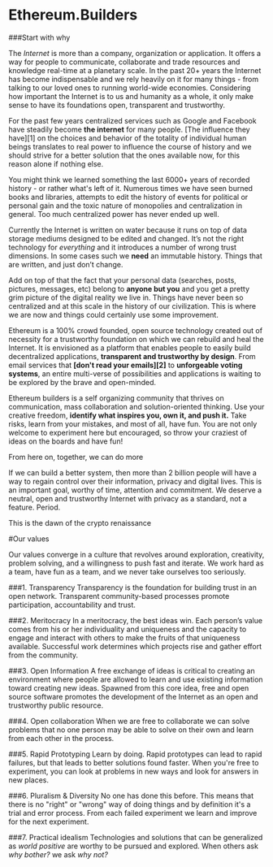 # Ethereum.Builders

###Start with why

The _Internet_ is more than a company, organization or application. It offers a way for people to communicate, collaborate and trade resources and knowledge real-time at a planetary scale. In the past 20+ years the Internet has become indispensable and we rely heavily on it for many things - from talking to our loved ones to running world-wide economies. Considering how important the Internet is to us and humanity as a whole, it only make sense to have its foundations open, transparent and trustworthy. 

For the past few years centralized services such as Google and Facebook have steadily become **the internet** for many people. [The influence they have][1] on the choices and behavior of the totality of individual human beings translates to real power to influence the course of history and we should strive for a better solution that the ones available now, for this reason alone if nothing else. 

You might think we learned something the last 6000+ years of recorded history - or rather what's left of it. Numerous times we have seen burned books and libraries, attempts to edit the history of events for political or personal gain and the toxic nature of monopolies and centralization in general. Too much centralized power has never ended up well. 

Currently the Internet is written on water because it runs on top of data storage mediums designed to be edited and changed. It’s not the right technology for _everything_ and it introduces a number of wrong trust dimensions.  In some cases such  we **need** an immutable history. Things that are written, and just don’t change. 

Add on top of that the fact that your personal data (searches, posts, pictures, messages, etc) belong to **anyone but you** and you get a pretty grim picture of the digital reality we live in. Things have never been so centralized and at this scale in the history of our civilization. This is where we are now and things could certainly use some improvement. 

Ethereum is a 100% crowd founded, open source technology created out of necessity for a trustworthy foundation on which we can rebuild and heal the Internet. It is envisioned as a platform that enables people to easily build decentralized applications, **transparent and trustworthy by design**. From email services that **[don't read your emails][2]** to **unforgeable voting  systems**, an entire multi-verse of possibilities and applications is waiting to be explored by the brave and open-minded. 

Ethereum builders is a self organizing community that thrives on communication, mass collaboration and solution-oriented thinking. Use your creative freedom, **identify what inspires you, own it, and push it.** Take risks, learn from your mistakes, and most of all, have fun. You are not only welcome to experiment here but encouraged, so throw your craziest of ideas on the boards and have fun! 

From here on, together, we can do more 

If we can build a better system, then more than 2 billion people will have a way to regain control over their information, privacy and digital lives. This is an important goal, worthy of time, attention and commitment. We deserve a neutral, open and trustworthy Internet with privacy as a standard, not a feature. Period. 

This is the dawn of the crypto renaissance


#Our values

Our values converge in a culture that revolves around exploration, creativity, problem solving, and a willingness to push fast and iterate. We work hard as a team, have fun as a team, and we never take ourselves too seriously.

###1. Transparency
Transparency is the foundation for building trust in an open network. Transparent community-based processes promote participation, accountability and trust.

###2. Meritocracy
In a meritocracy, the best ideas win. Each person’s value comes from his or her individuality and uniqueness and the capacity to engage and interact with others to make the fruits of that uniqueness available. Successful work determines which projects rise and gather effort from the community. 

###3. Open Information
A free exchange of ideas is critical to creating an environment where people are allowed to learn and use existing information toward creating new ideas. Spawned from this core idea, free and open source software promotes the development of the Internet as an open and trustworthy public resource.

###4. Open collaboration
When we are free to collaborate we can solve problems that no one person may be able to solve on their own and learn from each other in the process. 

###5. Rapid Prototyping
Learn by doing. Rapid prototypes can lead to rapid failures, but that leads to better solutions found faster. When you're free to experiment, you can look at problems in new ways and look for answers in new places. 

###6. Pluralism & Diversity
No one has done this before. This means that there is no "right" or "wrong" way of doing things and by definition it's a trial and error process. From each failed experiment we learn and improve for the next experiment. 

###7. Practical idealism
Technologies and solutions that can be generalized as _world positive_ are worthy to be pursued and explored. When others ask _why bother?_ we ask _why not?_